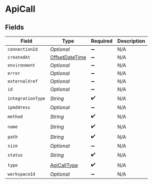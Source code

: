 # ApiCall


## Fields

| Field                                                                                     | Type                                                                                      | Required                                                                                  | Description                                                                               |
| ----------------------------------------------------------------------------------------- | ----------------------------------------------------------------------------------------- | ----------------------------------------------------------------------------------------- | ----------------------------------------------------------------------------------------- |
| `connectionId`                                                                            | *Optional<String>*                                                                        | :heavy_minus_sign:                                                                        | N/A                                                                                       |
| `createdAt`                                                                               | [OffsetDateTime](https://docs.oracle.com/javase/8/docs/api/java/time/OffsetDateTime.html) | :heavy_minus_sign:                                                                        | N/A                                                                                       |
| `environment`                                                                             | *Optional<String>*                                                                        | :heavy_minus_sign:                                                                        | N/A                                                                                       |
| `error`                                                                                   | *Optional<String>*                                                                        | :heavy_minus_sign:                                                                        | N/A                                                                                       |
| `externalXref`                                                                            | *Optional<String>*                                                                        | :heavy_minus_sign:                                                                        | N/A                                                                                       |
| `id`                                                                                      | *Optional<String>*                                                                        | :heavy_minus_sign:                                                                        | N/A                                                                                       |
| `integrationType`                                                                         | *String*                                                                                  | :heavy_check_mark:                                                                        | N/A                                                                                       |
| `ipAddress`                                                                               | *Optional<String>*                                                                        | :heavy_minus_sign:                                                                        | N/A                                                                                       |
| `method`                                                                                  | *String*                                                                                  | :heavy_check_mark:                                                                        | N/A                                                                                       |
| `name`                                                                                    | *String*                                                                                  | :heavy_check_mark:                                                                        | N/A                                                                                       |
| `path`                                                                                    | *String*                                                                                  | :heavy_check_mark:                                                                        | N/A                                                                                       |
| `size`                                                                                    | *Optional<Double>*                                                                        | :heavy_minus_sign:                                                                        | N/A                                                                                       |
| `status`                                                                                  | *String*                                                                                  | :heavy_check_mark:                                                                        | N/A                                                                                       |
| `type`                                                                                    | [ApiCallType](../../models/shared/ApiCallType.md)                                         | :heavy_check_mark:                                                                        | N/A                                                                                       |
| `workspaceId`                                                                             | *Optional<String>*                                                                        | :heavy_minus_sign:                                                                        | N/A                                                                                       |